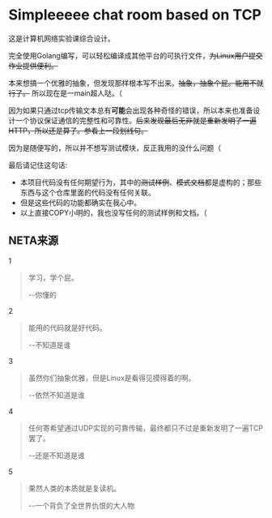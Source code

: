 # Simpleeeee chat room based on TCP

这是计算机网络实验课综合设计。

完全使用Golang编写，可以轻松编译成其他平台的可执行文件，~~为Linux用户提交作业提供便利。~~

本来想搞一个优雅的抽象，但发现那样根本写不出来。~~抽象，抽象个屁。能用不就行了。~~ 所以现在是一main超人哒。（

因为如果只通过tcp传输文本总有**可能**会出现各种奇怪的错误，所以本来也准备设计一个协议保证通信的完整性和可靠性。~~后来发现最后无非就是重新发明了一遍HTTP，所以还是算了。参看上一段划线句。~~

因为是随便写的，所以并不想写测试模块，反正我用的没什么问题（

最后请记住这句话:

* 本项目代码没有任何期望行为，其中的~~测试样例~~、~~模式文档~~都是虚构的；那些东西与这个仓库里面的代码没有任何关联。
* 但是这些代码的功能都确实在我心中。
* 以上直接COPY小明的，我也没写任何的测试样例和文档。（

## NETA来源

1

> 学习，学个屁。
>
> --你懂的

2

> 能用的代码就是好代码。
>
> --不知道是谁

3

> 虽然你们抽象优雅，但是Linux是看得见摸得着的啊。
>
> --依然不知道是谁

4

> 任何寄希望通过UDP实现的可靠传输，最终都只不过是重新发明了一遍TCP罢了。
>
> --还是不知道是谁

5

> 果然人类的本质就是复读机。
>
> --一个背负了全世界仇恨的大人物
